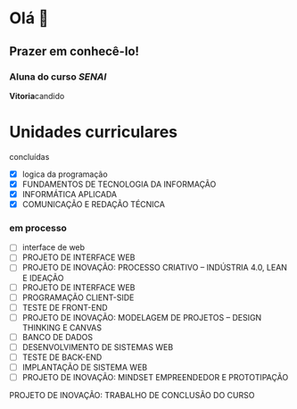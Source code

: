 # Olá 👋
## Prazer em conhecê-lo!
### Aluna do curso _**SENAI**_
**Vitoria**candido

# Unidades curriculares
concluídas

- [x] logica da programação
- [x] FUNDAMENTOS DE TECNOLOGIA DA INFORMAÇÃO
- [x] INFORMÁTICA APLICADA
- [x] COMUNICAÇÃO E REDAÇÃO TÉCNICA
### em processo
- [ ] interface de web
- [ ] PROJETO DE INTERFACE WEB
- [ ] PROJETO DE INOVAÇÃO: PROCESSO CRIATIVO – INDÚSTRIA 4.0, LEAN E IDEAÇÃO
- [ ] PROJETO DE INTERFACE WEB
- [ ] PROGRAMAÇÃO CLIENT-SIDE
- [ ] TESTE DE FRONT-END
- [ ] PROJETO DE INOVAÇÃO: MODELAGEM DE PROJETOS – DESIGN THINKING E CANVAS
- [ ] BANCO DE DADOS
- [ ] DESENVOLVIMENTO DE SISTEMAS WEB
- [ ] TESTE DE BACK-END
- [ ] IMPLANTAÇÃO DE SISTEMA WEB
- [ ] PROJETO DE INOVAÇÃO: MINDSET EMPREENDEDOR E PROTOTIPAÇÃO

PROJETO DE INOVAÇÃO: TRABALHO DE CONCLUSÃO DO CURSO


<!--
**vitoriacandido/vitoriacandido** is a ✨ _special_ ✨ repository because its `README.md` (this file) appears on your GitHub profile.



